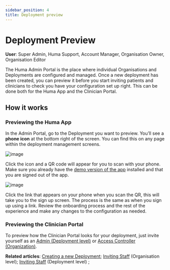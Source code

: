 ```yaml
---
sidebar_position: 4
title: Deployment preview 
---
```

# Deployment Preview
**User**: Super Admin, Huma Support, Account Manager, Organisation Owner, Organisation Editor

The Huma Admin Portal is the place where individual Organisations and Deployments are configured and managed. Once a new deployment has been created, you can preview it before you start inviting patients and clinicians to check you have your configuration set up right.
This can be done both for the Huma App and the Clinician Portal. 
## How it works
### Previewing the Huma App​
In the Admin Portal, go to the Deployment you want to preview. You’ll see a **phone icon** at the bottom right of the screen. You can find this on any page within the deployment management screens.

![image](https://user-images.githubusercontent.com/110832367/183865051-6cb9e544-f440-425c-93ce-75f5192c185f.png)

Click the icon and a QR code will appear for you to scan with your phone. Make sure you already have the [demo version of the app](https://humatherapeutics.atlassian.net/wiki/spaces/HUM/pages/2155413529/.RPM+-+Patient+App+and+Clinician+Portal+Demo) installed and that you are signed out of the app.

![image](https://user-images.githubusercontent.com/110832367/183865141-16c5aaaf-12b6-4985-a895-e6e56743372d.png)

Click the link that appears on your phone when you scan the QR, this will take you to the sign up screen. The process is the same as when you sign up using a link.
Review the onboarding process and the rest of the experience and make any changes to the configuration as needed.
### Previewing the Clinician Portal
To preview how the Clinician Portal looks for your deployment, just invite yourself as an [Admin (Deployment level)](https://github.com/huma-engineering/huma-docs/blob/0479ced148122672f0f0ef92aded896be225ce94/data-collection/AdminPortal/Managing%20Deployments/Tools%20and%20Navigation/Inviting%20staff.md) or [Access Controller (Organization)](https://github.com/huma-engineering/huma-docs/blob/0479ced148122672f0f0ef92aded896be225ce94/data-collection/AdminPortal/Managing%20Organisations/Inviting%20staff.md). 

**Related articles**: [Creating a new Deployment](https://github.com/huma-engineering/huma-docs/blob/0479ced148122672f0f0ef92aded896be225ce94/data-collection/AdminPortal/Managing%20Deployments/General%20Settings/Creating%20a%20new%20Deployment.md); [Inviting Staff](https://github.com/huma-engineering/huma-docs/blob/0479ced148122672f0f0ef92aded896be225ce94/data-collection/AdminPortal/Managing%20Organisations/Inviting%20staff.md) (Organisation level); [Inviting Staff](https://github.com/huma-engineering/huma-docs/blob/0479ced148122672f0f0ef92aded896be225ce94/data-collection/AdminPortal/Managing%20Deployments/Tools%20and%20Navigation/Inviting%20staff.md) (Deployment level) ;
